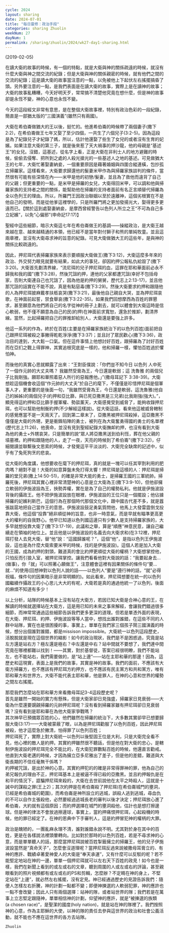 ```yaml
---
cycle: 2024
layout: sharing
date: 2024-07-01
title: "每日靈修：政治手段"
categories: sharing Zhuolin
weekNum: 27
dayNum: 1
permalink: /sharing/zhuolin/2024/wk27-day1-sharing.html
---
```

(2019-02-05)

在讀大衛的故事的時候，有一個的特點，就是大衛與神的關係疏遠的時候，就沒有什麼大衛與神之間交流的紀錄；但是大衛與神的關係親密的時候，就有他們之間的交流的紀錄；這是讀大衛的故事當注意的一點，以免被他上下起伏左右搖擺搞昏了頭。另外要注意的一點，是我們表面是在讀大衛的故事，實際上是在讀神的故事；大衛的故事亂糟糟，今天好明天歹，常常搞不清楚他究竟在想什麼，但是神的故事卻是永恆不變，神的心意也永恆不變。  

今天的這段經文非常有意思，是在整個大衛故事裡，特別有政治色彩的一段紀錄，簡直是一部猶太版的“三國演義”(雖然只有兩國)。  

大衛在希伯崙做猶大的王以後，挺忙的。他進希伯崙的時候帶了兩個妻子(撒下2:2)，在希伯崙做王七年又娶了至少四個，一共生了六個兒子(3:2-5)。因為這段是為了紀錄兒子才紀錄了媽，所以，估計他還娶了些生了女兒的或者沒有生育的妃嬪。如果注意大衛的第三子，就是後來惹了天大禍事的押沙龍，他的母親是“基述王”的女兒。沒錯，這基述，從名字上看，正是大衛在非利士人的地方避難的時候，偷偷去侵奪、把所到之處的人殺光搶光的一些基述人之地的基述。可見做猶大王的七年，大衛忙著娶妻納妾，一個重要原因是藉著婚姻與四圍合縱連橫，包抄孤立掃羅家。這樣看來，大衛要求歸還他的髮妻米甲作為與掃羅家族談判的條件，當然很有可能有些深情在內——米甲是他的初戀/髮妻，並且為了救他而違背了自己的父親；但更重要的一點，是米甲是掃羅的女兒，大衛得回米甲，可以調和他與掃羅家族的支持者之間的關係，能幫助他在掃羅的支持者面前有名正言順替代掃羅為全以色列王的理由。所以，所羅門王因政治聯姻以至於遠離神，這個劣根實在不是他自己的發明，而是從他爹這裡學的，只是所羅門將之更加發揚光大，娶得更多更遠而已。【關於這到處娶妻納妾，是摩西曾經警告以色列人所立之王“不可為自己多立妃嬪”，以免“心偏邪”(申命記17:17)】  

聖經中這些細節，暗示大衛這七年在希伯崙做王的基調——操縱政治，是大衛王越來越在意、越來越精通的本領，他已經不是當年對付獅子和熊的單純牧童。並且這兩章裡，並沒有大衛尋求神的旨意的紀錄。可見大衛做猶大王的這些年，是與神的關係比較疏遠的。  

因此，押尼珥代表掃羅家族來表示要順服大衛做王(撒下3:12)，大衛這麼多年來的政治、外交努力眼見就要有結果，如此大的事兒，卻因約押公報私仇給毀了(撒下3:20)。大衛首先劃清界線，“流尼珥的兒子押尼珥的血，這罪在耶和華面前必永不歸我和我的國”(撒下3:28)，然後咒詛約押，連他的父家都遭咒詛(幸好不包括母家，否則大衛連自己也咒詛了，因為他是約押的舅舅，歷代志上2:13-17)，並且他那咒詛的話實在不能不說，真是有點惡毒(撒下3:29)。然後大衛要求約押和跟隨他的人為押尼珥披麻戴孝扶柩哀哭(撒下3:21)，最後他自己親自大哭，並為押尼珥哀歌，在神面前起誓，禁食舉哀(撒下3:22-35)。如果我們回想摩西為百姓的罪懇求，甚至願意為他們將自己的名字從神的冊子上劃去，就可以體會到大衛這時是信心軟弱，他不僅不願意為自己的民(約押)在神面前求寬恕，還急於推卸，劃清界線。當然，比起掃羅把自己的罪推卸給別人，大衛還是要強上許多。  

他這一系列的作為，終於在百姓(主要是在掃羅家族統治下的以色列百姓)面前把自己跟押尼珥被殺之事撇得乾乾淨淨(撒下3:37)；並且討了眾民歡心(撒下3:36)，政治目的達到，大大鬆一口氣。但在這件事情上他想討好百姓，跟掃羅為了討好百姓而在亞扪之戰上得罪神，其實追根究底是一樣的，他和掃羅一樣，懼怕百姓過於懼怕神。  

而後他的真實心思就顯露了出來：“王對臣僕說：「你們豈不知今日 以色列 人中死了一個作元帥的大丈夫嗎？ 我雖然受膏為王，今日還是軟弱；這 洗魯雅 的兩個兒子比我剛強。願耶和華照着惡人所行的惡報應他。」”(撒母耳記下 3:38-39)。大衛想趁這個機會收這個“作元帥的大丈夫”於自己的麾下，不僅僅是珍惜押尼珥是個軍事人才，更重要的是後面一句，“我雖然受膏為王，今日還是軟弱，這洗魯雅(他自己的姊姊)的兩個兒子(約押和亞比篩，與已死亞撒黑是三兄弟)比我剛強(強大)。”，顯見得這約押和亞比篩手握軍權、勢燄薰天，大衛感覺受到威脅了，能夠收錄押尼珥，也可以幫助他制衡約押(不少解經這樣說)。從大衛這話，看來他這被威脅轄制的感覺應當不是一天兩天了。回到第二章末了，亞撒黑被押尼珥殺掉，這亞撒黑不僅僅是大衛的外甥，更是衝鋒陷陣的勇士，被列在為大衛奮勇得國的勇士的名單裡(歷代志上11:26)，他喪命，並沒有見到聖經紀錄大衛撫卹約押，也沒有看到大衛為他的勇士+外甥哀哭，只是簡單的說“眾人將亞撒黑送到伯利恆，葬在他父親的墳墓裡。約押和跟隨他的人，走了一夜，天亮的時候到了希伯崙”(撒下2:32)，仔細閱讀並聯繫後文思索的時候，才發覺這平平淡淡的、大衛完全缺席的記述中，似乎有了兔死狗烹的悲哀。  

從大衛的角度講，他想要收在麾下的押尼珥，真的就是一塊可以任其宰割利用的肥肉嗎？絕對不是！大衛的如意算盤未免打得太響！押尼珥是這樣的人：押尼珥是掃羅的堂兄弟(撒上14:50-51)，的確是非常大能的勇士，是掃羅王國的三軍統帥。掃羅死後，押尼珥其實心裡非常清楚神的心意是立大衛為王(撒下3:9-10)，但他卻擁立軟弱的伊施波設為王，挾勢弄權，實在是為了自己的權勢私利。他就是伊施波設背後的攝政王。他不把伊施波設放在眼裡，伊施波設的王位只是一個擺設；他佔據掃羅的妃嬪利斯巴，這個行為在那個時代那個文化中，跟中國古代差不多，就是囂張跋扈地把自己當作王的意思。伊施波設鼓足勇氣質問他，他馬上大發雷霆倒戈投靠大衛，他這個“投靠”絕非順從神的旨意，也非一時意氣，而是早就有瞄準更高更大的權利的自我野心。他早已知道以色列國這邊只有少數人是支持掃羅家族的，大多早就想投靠大衛了(撒下3:17-19)，此議和之舉，算是“順應”神意民意，讓自己繼續走在領袖的地位上。並且他是以伊施波設的名義去向大衛求和(在3:12裡，押尼珥打發人去見大衛，替“他”說：“這國歸誰呢？”，這個“他”，是指以色列王伊施波設，這也是為什麼大衛索要米甲的時候，找的是伊施波設)。這個人若是加入大衛的王國，成為約押的對頭，難道真的會比約押更順從大衛的權柄？大衛想掌控他，只怕反而引狼入室，被押尼珥掌控。讓我們看看他對大衛說的話：“我要起身去...(做事)，你「就」可以照著心願做王”，注意體會這裡有因果關係的條件句“要...就...”的使用(回想神對以色列人說的話——以色列人“要是”遵行神的話，“就”必得祝福，條件句的因果暗示是非常明顯的)。如此看來，押尼珥想要在統一的以色列國繼續作攝政王的小心思儿大大的有呢，大衛若是真的通過他統一了以色列，後面的麻煩不知道有多少！  

以上分析，站隊的時候基本上沒有站在大衛方，若因已知大衛是合神心意的王，在解讀的時候就選擇站在大衛方，這是用已知的未來之事來解經，會讓我們錯過很多細節，而神常常通過這些細節告訴我們更多更深的道理。但若是單憑外面的表現，在大衛、押尼珥、約押、伊施波設等等人當中，想找出誰對誰錯，在這些不同的人群中站隊，實在也是很困擾的事，事實上，單單在我們家三個孩子鬧三國演義的時候，想分出個誰對誰錯，都是missison impossible。大衛統一以色列這段歷史，活脫脫就是現在這個世界的縮影！如今的政治現狀，我們是不是困惑過，究竟是站左方還是站右方？極左還是極右？中左還是中右？站中間就不要想了，我們連中間究竟在哪裡都難以找到！——其實，對於基督徒，答案已經很明瞭，我們不能站左，也不能站右，我們需要做的，是“站上邊”——站在主耶和華的那邊！因為，這歷史和這現實，表面上是我們的故事，其實是神的故事。我們的面前，不應該有大衛方掃羅方，也不應該有押尼珥方約押方，也不應該有民主黨方和共和黨方，唯有耶和華方和世界方。大衛不能代表主耶和華，他是罪人，在神的心意和世界的權勢之間左右搖擺。  

那麼我們怎麼站在耶和華方來看撒母耳記3-4這段歷史呢？    
首先是雖然一開始的實力有懸殊，但是大衛家卻日見強盛，掃羅家日見衰弱——大衛為什麼還要覬覦掃羅的元帥押尼珥呢？沒有看到掃羅家雖有押尼珥卻日見衰弱嗎？沒有看到是耶和華在為他大衛家爭戰嗎？    
其次神早已預備眾百姓的心，他們雖然在掃羅的統治下，大多數其實卻早已想要歸服大衛(3:17)——大衛被蒙蔽了眼，以為是押尼珥勸服了以色列百姓，因此押尼珥被殺，他才這麼急於撇清，怕得罪了以色列百姓；    
押尼珥死了，實際上對大衛統一以色列以後堅固王位是大利，只是大衛完全看不見，他心裡的敵人是約押。其實約押雖然很不聽話，但是他在對大衛的忠心，是轄制伊施波設的押尼珥完全不能比的，在大衛犯罪數點百姓的時候，他還直言勸戒。他直到大衛老邁的時候，才因為擁立亞多尼雅出了差子，但是他的差錯，難道與大衛長期的不信任毫無干係嗎？    
約押被咒詛，是出於神的心意。其實約押犯的的確是非常得罪神的罪，他為自己的弟兄報仇的理由不正，押尼珥基本上是被逼不得已殺的亞撒黑。並且約押報仇是在和平的情況下，誆騙押尼珥來殺的，大衛在去世前說他在太平之時殺人，這就是十誡中的謀殺之罪(王上2)；其次約押是在希伯崙殺了押尼珥(在希伯崙城門的壅洞，已經是希伯崙城的範圍)，而希伯崙是神所設立的逃城，誤殺人逃到逃城，尋血仇的不可以自作主張殺他，必然要經過逃城長老的審判以後才決定；押尼珥放心進了希伯崙，大約就有這個原因；而約押選擇在城門的壅洞殺他，估計也是想打擦邊球。但是神的律法不會放過擦邊球，事實上，當約押痛恨押尼珥，心起殺機的時候，他的罪已經定了。在神的恩典中下手審判人，這是約押冒犯神的權柄的大罪。  

政治是醜陋的，一團亂麻永理不清，誰對誰錯永說不明。尤其對於身在其中的百姓，更是在各樣說法裡頭暈轉向。比如對於那時的以色列百姓，若是不尋求神的心意，而是單單聽人的話，那麼當押尼珥說被百姓掣籤擁立的掃羅王，他的兒子伊施波設當然是“真命天子”，怎麼會沒道理呢？當押尼珥反過來說被撒母耳膏立的、有神的應許、戰績卓著愛神愛人的大衛是“奉天承運”，又有什麼可以反駁的呢？若不能堅定地站在神的一邊，單單一個押尼珥就可以左右天下百姓的政見！如今也是一樣，我們在新聞上看到的或左或右的文章，聽到周圍的人或左或右的評論，甚至親眼看到的照片視頻都有或左或右的PS和剪輯，怎麼辦？不定睛在神的身上，不堅定站在“上邊”，就必然左右搖擺，沒有定見。神已經通過歷史的見證告訴我們：隨便人怎樣左右折騰，神的計劃一點都不變；即便神揀選的人軟弱犯罪，神的應許也一點不會改變；因此人只有兩個選擇：站神的隊，或者站世界的隊；我們若是在萬事上立志堅定跟隨神，單單相信神的計劃，仰望神的應許，就是“被揀選的族類(a chosen race)”，是聖潔的國度(holy nation)，就是站在神的隊裡了。我們按照神的心意，作為主耶穌的大使，以神的隊的責任去參與這世界的政治和社會公義活動，就不能也不應在這世界的各方去站隊。  

`Zhuolin`  
